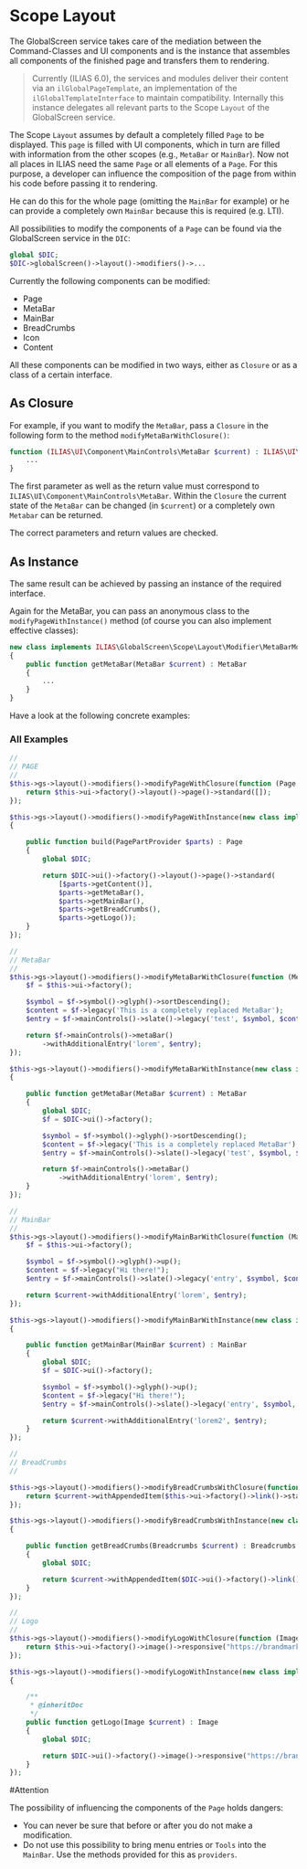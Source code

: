 Scope Layout
============
The GlobalScreen service takes care of the mediation between the Command-Classes and UI components and is the instance that assembles all components of the finished page and transfers them to rendering.

> Currently (ILIAS 6.0), the services and modules deliver their content via an `ilGlobalPageTemplate`, an implementation of the `ilGlobalTemplateInterface` to maintain compatibility. Internally this instance delegates all relevant parts to the Scope `Layout` of the GlobalScreen service.

The Scope `Layout` assumes by default a completely filled `Page` to be displayed. This `page` is filled with UI components, which in turn are filled with information from the other scopes (e.g., `MetaBar` or `MainBar`). Now not all places in ILIAS need the same `Page` or all elements of a `Page`.  For this purpose, a developer can influence the composition of the page from within his code before passing it to rendering.

He can do this for the whole page (omitting the `MainBar` for example) or he can provide a completely own `MainBar` because this is required (e.g. LTI).

All possibilities to modify the components of a `Page` can be found via the GlobalScreen service in the `DIC`:

```php
global $DIC;
$DIC->globalScreen()->layout()->modifiers()->...
```

Currently the following components can be modified:
- Page
- MetaBar
- MainBar
- BreadCrumbs
- Icon
- Content

All these components can be modified in two ways, either as `Closure` or as a class of a certain interface.

## As Closure 

For example, if you want to modify the `MetaBar`, pass a `Closure` in the following form to the method `modifyMetaBarWithClosure()`:

```php
function (ILIAS\UI\Component\MainControls\MetaBar $current) : ILIAS\UI\Component\MainControls\MetaBar {
    ...
}
```

The first parameter as well as the return value must correspond to `ILIAS\UI\Component\MainControls\MetaBar`. Within the `Closure` the current state of the `MetaBar` can be changed (in `$current`) or a completely own `Metabar` can be returned.

The correct parameters and return values are checked.

## As Instance
The same result can be achieved by passing an instance of the required interface.

Again for the MetaBar, you can pass an anonymous class to the `modifyPageWithInstance()` method (of course you can also implement effective classes):

```php
new class implements ILIAS\GlobalScreen\Scope\Layout\Modifier\MetaBarModifier
{
    public function getMetaBar(MetaBar $current) : MetaBar
    {
        ...
    }
}
```

Have a look at the following concrete examples:

### All Examples
```php
//
// PAGE
//
$this->gs->layout()->modifiers()->modifyPageWithClosure(function (Page $current) : Page {
    return $this->ui->factory()->layout()->page()->standard([]);
});

$this->gs->layout()->modifiers()->modifyPageWithInstance(new class implements PageBuilder
{

    public function build(PagePartProvider $parts) : Page
    {
        global $DIC;

        return $DIC->ui()->factory()->layout()->page()->standard(
            [$parts->getContent()],
            $parts->getMetaBar(),
            $parts->getMainBar(),
            $parts->getBreadCrumbs(),
            $parts->getLogo());
    }
});

//
// MetaBar
//
$this->gs->layout()->modifiers()->modifyMetaBarWithClosure(function (MetaBar $current) : MetaBar {
    $f = $this->ui->factory();

    $symbol = $f->symbol()->glyph()->sortDescending();
    $content = $f->legacy('This is a completely replaced MetaBar');
    $entry = $f->mainControls()->slate()->legacy('test', $symbol, $content);

    return $f->mainControls()->metaBar()
        ->withAdditionalEntry('lorem', $entry);
});

$this->gs->layout()->modifiers()->modifyMetaBarWithInstance(new class implements MetaBarModifier
{

    public function getMetaBar(MetaBar $current) : MetaBar
    {
        global $DIC;
        $f = $DIC->ui()->factory();

        $symbol = $f->symbol()->glyph()->sortDescending();
        $content = $f->legacy('This is a completely replaced MetaBar');
        $entry = $f->mainControls()->slate()->legacy('test', $symbol, $content);

        return $f->mainControls()->metaBar()
            ->withAdditionalEntry('lorem', $entry);
    }
});

//
// MainBar
//
$this->gs->layout()->modifiers()->modifyMainBarWithClosure(function (MainBar $current) : MainBar {
    $f = $this->ui->factory();

    $symbol = $f->symbol()->glyph()->up();
    $content = $f->legacy("Hi there!");
    $entry = $f->mainControls()->slate()->legacy('entry', $symbol, $content);

    return $current->withAdditionalEntry('lorem', $entry);
});

$this->gs->layout()->modifiers()->modifyMainBarWithInstance(new class implements MainBarModifier
{

    public function getMainBar(MainBar $current) : MainBar
    {
        global $DIC;
        $f = $DIC->ui()->factory();

        $symbol = $f->symbol()->glyph()->up();
        $content = $f->legacy("Hi there!");
        $entry = $f->mainControls()->slate()->legacy('entry', $symbol, $content);

        return $current->withAdditionalEntry('lorem2', $entry);
    }
});

//
// BreadCrumbs
//

$this->gs->layout()->modifiers()->modifyBreadCrumbsWithClosure(function (Breadcrumbs $current) : Breadcrumbs {
    return $current->withAppendedItem($this->ui->factory()->link()->standard("Additional Item!", "#"));
});

$this->gs->layout()->modifiers()->modifyBreadCrumbsWithInstance(new class implements BreadCrumbsModifier
{

    public function getBreadCrumbs(Breadcrumbs $current) : Breadcrumbs
    {
        global $DIC;

        return $current->withAppendedItem($DIC->ui()->factory()->link()->standard("another Item!", "#"));
    }
});

//
// Logo
//
$this->gs->layout()->modifiers()->modifyLogoWithClosure(function (Image $current) : Image {
    return $this->ui->factory()->image()->responsive("https://brandmark.io/logo-rank/random/apple.png", "ILIAS");
});

$this->gs->layout()->modifiers()->modifyLogoWithInstance(new class implements LogoModifier
{

    /**
     * @inheritDoc
     */
    public function getLogo(Image $current) : Image
    {
        global $DIC;

        return $DIC->ui()->factory()->image()->responsive("https://brandmark.io/logo-rank/random/apple.png", "ILIAS");
    }
});
```

#Attention

The possibility of influencing the components of the `Page` holds dangers:
- You can never be sure that before or after you do not make a modification.
- Do not use this possibility to bring menu entries or `Tools` into the `MainBar`. Use the methods provided for this as `providers`.
